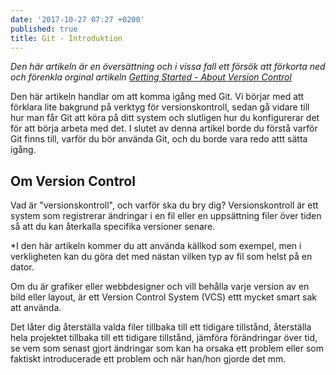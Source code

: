```yaml
---
date: '2017-10-27 07:27 +0200'
published: true
title: Git - Introduktion
---
```

*Den här artikeln är en översättning och i vissa fall ett försök att förkorta ned och förenkla orginal artikeln [Getting Started - About Version Control](https://git-scm.com/book/en/v2/Getting-Started-About-Version-Control)*

Den här artikeln handlar om att komma igång med Git. Vi börjar med att förklara lite bakgrund på verktyg för versionskontroll, sedan gå vidare till hur man får Git att köra på ditt system och slutligen hur du konfigurerar det för att börja arbeta med det. I slutet av denna artikel borde du förstå varför Git finns till, varför du bör använda Git, och du borde vara redo attt sätta igång.

## Om Version Control

Vad är "versionskontroll", och varför ska du bry dig? Versionskontroll är ett system som registrerar ändringar i en fil eller en uppsättning filer över tiden så att du kan återkalla specifika versioner senare. 

*I den här artikeln kommer du att använda källkod som exempel, men i verkligheten kan du göra det med nästan vilken typ av fil som helst på en dator.

Om du är grafiker eller webbdesigner och vill behålla varje version av en bild eller layout, är ett Version Control System (VCS) ettt mycket smart sak att använda.

Det låter dig återställa valda filer tillbaka till ett tidigare tillstånd, återställa hela projektet tillbaka till ett tidigare tillstånd, jämföra förändringar över tid, se vem som senast gjort ändringar som kan ha orsaka ett problem eller som faktiskt introducerade ett problem och när han/hon gjorde det mm.